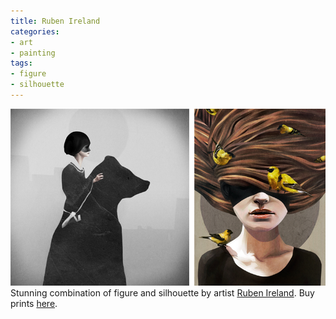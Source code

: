 ```yaml
---
title: Ruben Ireland
categories:
- art
- painting
tags:
- figure
- silhouette
---
```


![An Adventure, Girl with Finches](01/20120129_RubenIreland.png) Stunning combination of figure and silhouette by artist [Ruben Ireland](http://rubenireland.co.uk/). Buy prints [here](http://society6.com/rubenireland).

